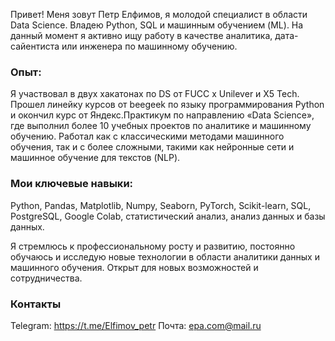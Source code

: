 Привет! Меня зовут Петр Елфимов, я молодой специалист в области Data Science. Владею Python, SQL и машинным обучением (ML). На данный момент я активно ищу работу в качестве аналитика, дата-сайентиста или инженера по машинному обучению.

### Опыт:
Я участвовал в двух хакатонах по DS от FUCC x Unilever и X5 Tech. Прошел линейку курсов от beegeek по языку программирования Python и окончил курс от Яндекс.Практикум по направлению «Data Science», где выполнил более 10 учебных проектов по аналитике и машинному обучению. Работал как с классическими методами машинного обучения, так и с более сложными, такими как нейронные сети и машинное обучение для текстов (NLP).

### Мои ключевые навыки: 
Python, Pandas, Matplotlib, Numpy, Seaborn, PyTorch, Scikit-learn, SQL, PostgreSQL, Google Colab, статистический анализ, анализ данных и базы данных.

Я стремлюсь к профессиональному росту и развитию, постоянно обучаюсь и исследую новые технологии в области аналитики данных и машинного обучения. Открыт для новых возможностей и сотрудничества.

### Контакты
Telegram: https://t.me/Elfimov_petr
Почта: epa.com@mail.ru
